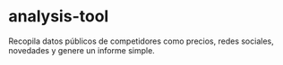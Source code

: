 # analysis-tool
Recopila datos públicos de competidores como precios, redes sociales, novedades y genere un informe simple.
